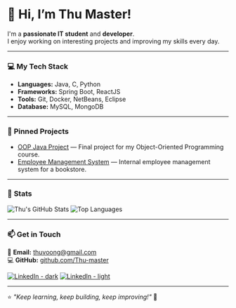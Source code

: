 # 👋 Hi, I’m Thu Master!

I'm a **passionate IT student** and **developer**.  
I enjoy working on interesting projects and improving my skills every day.

---

### 💻 **My Tech Stack**
- **Languages:** Java, C, Python  
- **Frameworks:** Spring Boot, ReactJS  
- **Tools:** Git, Docker, NetBeans, Eclipse  
- **Database:** MySQL, MongoDB  

---

### 🌟 **Pinned Projects**
- [OOP Java Project](https://github.com/Thu-master/OOP_Java_Project) — Final project for my Object-Oriented Programming course.  
- [Employee Management System](https://github.com/Thu-master/EmployeeManagement) — Internal employee management system for a bookstore.  

---

### 🚀 **Stats**

<!-- GitHub Stats -->
<picture>
  <source media="(prefers-color-scheme: dark)" srcset="https://github-readme-stats.vercel.app/api?username=Thu-master&show_icons=true&hide=prs,issues&theme=tokyonight">
  <source media="(prefers-color-scheme: light)" srcset="https://github-readme-stats.vercel.app/api?username=Thu-master&show_icons=true&hide=prs,issues&theme=gruvbox_light">
  <img alt="Thu's GitHub Stats" src="https://github-readme-stats.vercel.app/api?username=Thu-master&show_icons=true&hide=prs,issues&theme=tokyonight">
</picture>

<!-- Top Languages -->
<picture>
  <source media="(prefers-color-scheme: dark)" srcset="https://github-readme-stats.vercel.app/api/top-langs/?username=Thu-master&layout=compact&theme=tokyonight">
  <source media="(prefers-color-scheme: light)" srcset="https://github-readme-stats.vercel.app/api/top-langs/?username=Thu-master&layout=compact&theme=gruvbox_light">
  <img alt="Top Languages" src="https://github-readme-stats.vercel.app/api/top-langs/?username=Thu-master&layout=compact&theme=tokyonight">
</picture>

---

### 📫 **Get in Touch**

📧 **Email:** [thuvoong@gmail.com](mailto:thuvoong@gmail.com)  
💻 **GitHub:** [github.com/Thu-master](https://github.com/Thu-master)  

[![LinkedIn - dark](https://img.shields.io/badge/LinkedIn-Thu_Master-blue?logo=linkedin&logoColor=white#gh-dark-mode-only)](https://vn.linkedin.com/in/thu-voong-thanh-118509308)
[![LinkedIn - light](https://img.shields.io/badge/LinkedIn-Thu_Master-lightgrey?logo=linkedin&logoColor=blue#gh-light-mode-only)](https://vn.linkedin.com/in/thu-voong-thanh-118509308)

---

⭐ *"Keep learning, keep building, keep improving!"* 🚀
